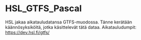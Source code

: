 # HSL_GTFS_Pascal
HSL jakaa aikatauludatansa GTFS-muodossa. Tänne kerätään käännösyksiköitä, jotka käsittelevät tätä dataa.
Aikatauludumpit: https://dev.hsl.fi/gtfs/
